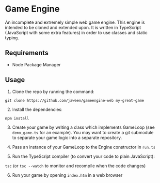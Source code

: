 # Game Engine
An incomplete and extremely simple web game engine.
This engine is intended to be cloned and extended upon.
It is written in TypeScript (JavaScript with some extra features) in order to use classes and static typing.

## Requirements
* Node Package Manager

## Usage

1. Clone the repo by running the command:

 `git clone https://github.com/jaween/gameengine-web my-great-game`

2. Install the dependencies:

 `npm install`

3. Create your game by writing a class which implements GameLoop (see `demo_game.ts` for an example). You may want to create a git submodule to separate your game logic into a separate repository.

4. Pass an instance of your GameLoop to the Engine constructor in `run.ts`

5. Run the TypeScript compiler (to convert your code to plain JavaScript):

 `tsc` (or `tsc --watch` to monitor and recompile when the code changes)

6. Run your game by opening `index.htm` in a web browser
